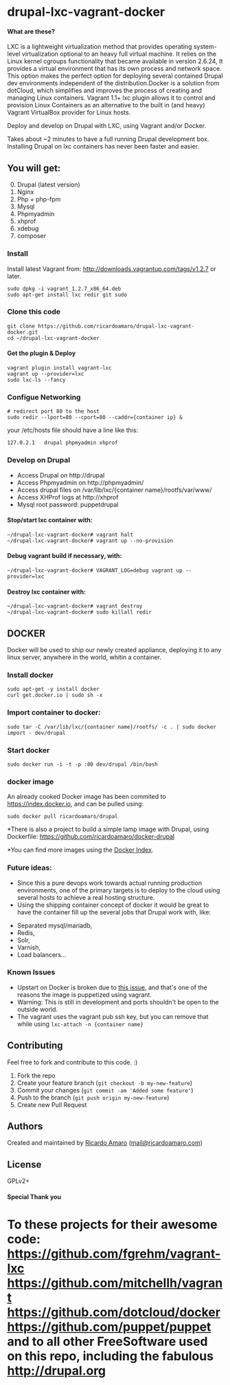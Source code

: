 drupal-lxc-vagrant-docker
=========================
#### What are these?
LXC is a lightweight virtualization method that provides operating system-level virtualization 
optional to an heavy full virtual machine. It relies on the Linux kernel cgroups functionality 
that became available in version 2.6.24, It provides a virtual environment that has its own process and network space. 
This option makes the perfect option for deploying several contained Drupal dev environments 
independent of the distribution.Docker is a solution from dotCloud, 
which simplifies and improves the process of creating and managing Linux containers.
Vagrant 1.1+ lxc plugin allows it to control and provision Linux Containers as an alternative 
to the built in (and heavy) Vagrant VirtualBox provider for Linux hosts.

Deploy and develop on Drupal with LXC, using Vagrant and/or Docker.

Takes about ~2 minutes to have a full running Drupal development box.
Installing Drupal on lxc containers has never been faster and easier.


## You will get:
0. Drupal (latest version) 
1. Nginx
2. Php + php-fpm
3. Mysql
4. Phpmyadmin
5. xhprof
6. xdebug
7. composer


### Install

Install latest Vagrant from:
http://downloads.vagrantup.com/tags/v1.2.7 or later.

```
sudo dpkg -i vagrant_1.2.7_x86_64.deb
sudo apt-get install lxc redir git sudo
```

### Clone this code

```
git clone https://github.com/ricardoamaro/drupal-lxc-vagrant-docker.git
cd ~/drupal-lxc-vagrant-docker
```

#### Get the plugin & Deploy
```
vagrant plugin install vagrant-lxc
vagrant up --provider=lxc 
sudo lxc-ls --fancy
```

### Configue Networking
```
# redirect port 80 to the host
sudo redir --lport=80 --cport=80 --caddr={container ip} &
```
your /etc/hosts file should have a line like this:
```
127.0.2.1	drupal phpmyadmin xhprof
```

### Develop on Drupal
* Access Drupal on http://drupal
* Access Phpmyadmin on http://phpmyadmin/
* Access drupal files on /var/lib/lxc/{container name}/rootfs/var/www/
* Access XHProf logs at http://xhprof
* Mysql root password: puppetdrupal

#### Stop/start lxc container with:
```
~/drupal-lxc-vagrant-docker# vagrant halt
~/drupal-lxc-vagrant-docker# vagrant up --no-provision
```
#### Debug vagrant build if necessary, with:
```
~/drupal-lxc-vagrant-docker# VAGRANT_LOG=debug vagrant up --provider=lxc
```
#### Destroy lxc container with:
```
~/drupal-lxc-vagrant-docker# vagrant destroy
~/drupal-lxc-vagrant-docker# sudo killall redir
```

## DOCKER

Docker will be used to ship our newly created appliance, deploying it to any linux server, anywhere in the world, whitin a container.

### Install docker
```
sudo apt-get -y install docker
curl get.docker.io | sudo sh -x
```

### Import container to docker:
```
sudo tar -C /var/lib/lxc/{container name}/rootfs/ -c . | sudo docker import - dev/drupal
```

### Start docker 
```
sudo docker run -i -t -p :80 dev/drupal /bin/bash
```
### docker image

An already cooked Docker image has been commited to https://index.docker.io, and can be pulled using: 
```
sudo docker pull ricardoamaro/drupal
```

*There is also a project to build a simple lamp image with Drupal, using Dockerfile:
https://github.com/ricardoamaro/docker-drupal

*You can find more images using the [Docker Index][docker_index].

### Future ideas:
* Since this a pure devops work towards actual running production environments,
one of the primary targets is to deploy to the cloud using several hosts to achieve a real hosting structure.
* Using the shipping container concept of docker it would be great to have the container fill up the several jobs 
that Drupal work with, like:
- Separated mysql/mariadb, 
- Redis, 
- Solr, 
- Varnish,
- Load balancers...

### Known Issues
* Upstart on Docker is broken due to [this issue][docker_upstart_issue], and that's one of the reasons the image is puppetized using vagrant.
* Warning: This is still in development and ports shouldn't be open to the outside world.
* The vagrant uses the vagrant pub ssh key, but you can remove that while using `lxc-attach -n {container name}`


## Contributing
Feel free to fork and contribute to this code. :)

1. Fork the repo
2. Create your feature branch (`git checkout -b my-new-feature`)
3. Commit your changes (`git commit -am 'Added some feature'`)
4. Push to the branch (`git push origin my-new-feature`)
5. Create new Pull Request

## Authors

Created and maintained by [Ricardo Amaro][author] (<mail@ricardoamaro.com>)

## License
GPLv2+

#### Special Thank you
To these projects for their awesome code:
https://github.com/fgrehm/vagrant-lxc
https://github.com/mitchellh/vagrant
https://github.com/dotcloud/docker
https://github.com/puppet/puppet
and to all other FreeSoftware used on this repo, 
including the fabulous
http://drupal.org
=================

[author]:                 https://github.com/ricardoamaro
[docker_upstart_issue]:   https://github.com/dotcloud/docker/issues/223
[docker_index]:           https://index.docker.io/
